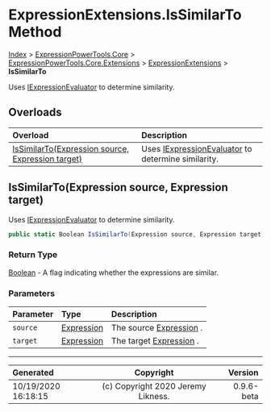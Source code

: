 ﻿# ExpressionExtensions.IsSimilarTo Method

[Index](../index.md) > [ExpressionPowerTools.Core](ExpressionPowerTools.Core.a.md) > [ExpressionPowerTools.Core.Extensions](ExpressionPowerTools.Core.Extensions.n.md) > [ExpressionExtensions](ExpressionPowerTools.Core.Extensions.ExpressionExtensions.cs.md) > **IsSimilarTo**

Uses [IExpressionEvaluator](ExpressionPowerTools.Core.Signatures.IExpressionEvaluator.i.md) to determine similarity.

## Overloads

| Overload | Description |
| :-- | :-- |
| [IsSimilarTo(Expression source, Expression target)](#issimilartoexpression-source-expression-target) | Uses [IExpressionEvaluator](ExpressionPowerTools.Core.Signatures.IExpressionEvaluator.i.md) to determine similarity. |
## IsSimilarTo(Expression source, Expression target)

Uses [IExpressionEvaluator](ExpressionPowerTools.Core.Signatures.IExpressionEvaluator.i.md) to determine similarity.

```csharp
public static Boolean IsSimilarTo(Expression source, Expression target)
```

### Return Type

 [Boolean](https://docs.microsoft.com/dotnet/api/system.boolean)  - A flag indicating whether the expressions are similar.

### Parameters

| Parameter | Type | Description |
| :-- | :-- | :-- |
| `source` | [Expression](https://docs.microsoft.com/dotnet/api/system.linq.expressions.expression) | The source [Expression](https://docs.microsoft.com/dotnet/api/system.linq.expressions.expression) . |
| `target` | [Expression](https://docs.microsoft.com/dotnet/api/system.linq.expressions.expression) | The target [Expression](https://docs.microsoft.com/dotnet/api/system.linq.expressions.expression) . |



---

| Generated | Copyright | Version |
| :-- | :-: | --: |
| 10/19/2020 16:18:15 | (c) Copyright 2020 Jeremy Likness. | 0.9.6-beta |
